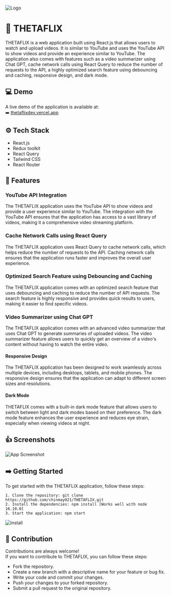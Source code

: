 
![Logo](https://i.imgur.com/a1Ck04B.png)


# 🎉 THETAFLIX
THETAFLIX is a web application built using React.js that allows users to watch and upload videos. It is similar to YouTube and uses the YouTube API to show videos and provide an experience similar to YouTube. The application also comes with features such as a video summarizer using Chat GPT, cache network calls using React Query to reduce the number of requests to the API, a highly optimized search feature using debouncing and caching, responsive design, and dark mode.


## 💻 Demo
A live demo of the application is available at:\
➡️ [thetaflixdev.vercel.app](https://thetaflixdev.vercel.app/)


## ⚙️ Tech Stack
- React.js
- Redux toolkit 
- React Query
- Tailwind CSS
- React Router



## 🚀 Features

### **YouTube API Integration**

The THETAFLIX application uses the YouTube API to show videos and provide a user experience similar to YouTube. The integration with the YouTube API ensures that the application has access to a vast library of videos, making it a comprehensive video streaming platform.

### **Cache Network Calls using React Query**

The THETAFLIX application uses React Query to cache network calls, which helps reduce the number of requests to the API. Caching network calls ensures that the application runs faster and improves the overall user experience.

### **Optimized Search Feature using Debouncing and Caching**

The THETAFLIX application comes with an optimized search feature that uses debouncing and caching to reduce the number of API requests. The search feature is highly responsive and provides quick results to users, making it easier to find specific videos.

### **Video Summarizer using Chat GPT**

The THETAFLIX application comes with an advanced video summarizer that uses Chat GPT to generate summaries of uploaded videos. The video summarizer feature allows users to quickly get an overview of a video's content without having to watch the entire video.

#### **Responsive Design**

The THETAFLIX application has been designed to work seamlessly across multiple devices, including desktops, tablets, and mobile phones. The responsive design ensures that the application can adapt to different screen sizes and resolutions.

#### **Dark Mode**

THETAFLIX comes with a built-in dark mode feature that allows users to switch between light and dark modes based on their preference. The dark mode feature enhances the user experience and reduces eye strain, especially when viewing videos at night.

## 👍 Screenshots


![App Screenshot](https://i.imgur.com/s5Jt9CT.png)


## ➡️ Getting Started
To get started with the THETAFLIX application, follow these steps:

    1. Clone the repository: git clone https://github.com/chinmay021/THETAFLIX.git
    2. Install the dependencies: npm install [Works well with node 16.10.0]
    3. Start the application: npm start
![install](https://i.imgur.com/KS3thn0.png)
## 🤝 Contribution

Contributions are always welcome!\
If you want to contribute to THETAFLIX, you can follow these steps:

- Fork the repository.
- Create a new branch with a descriptive name for your feature or bug fix.
- Write your code and commit your changes.
- Push your changes to your forked repository.
- Submit a pull request to the original repository.


